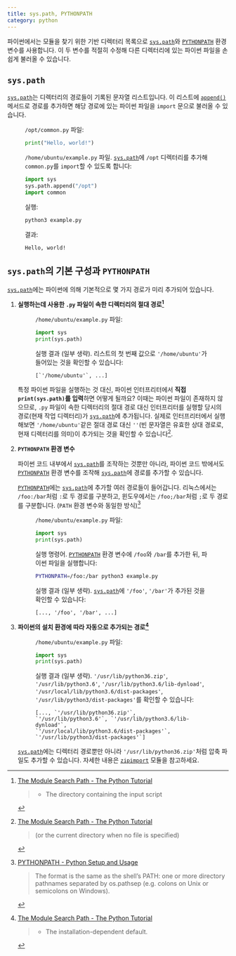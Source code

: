 ```yaml
---
title: sys.path, PYTHONPATH
category: python
---
```


파이썬에서는 모듈을 찾기 위한 기반 디렉터리 목록으로 [`sys.path`]와 [`PYTHONPATH`] 환경 변수를 사용합니다. 이 두 변수를 적절히 수정해 다른 디렉터리에 있는 파이썬 파일을 손쉽게 불러올 수 있습니다.

[`sys.path`]: https://docs.python.org/3/library/sys.html#sys.path

[`PYTHONPATH`]: https://docs.python.org/3/using/cmdline.html#envvar-PYTHONPATH

## `sys.path`

[`sys.path`]는 디렉터리의 경로들이 기록된 문자열 리스트입니다. 이 리스트에 [`append()`] 메서드로 경로를 추가하면 해당 경로에 있는 파이썬 파일을 `import` 문으로 불러올 수 있습니다.

[`append()`]: https://docs.python.org/3/tutorial/datastructures.html#more-on-lists

<div markdown="1" class="example">

<figure markdown="1">

<figcaption markdown="span">

`/opt/common.py` 파일:

</figcaption>
    
```py
print("Hello, world!")
```

</figure>

<figure markdown="1">

<figcaption markdown="span">

`/home/ubuntu/example.py` 파일. [`sys.path`]에 `/opt` 디렉터리를 추가해 `common.py`를 `import`할 수 있도록 합니다:

</figcaption>

```py
import sys
sys.path.append("/opt")
import common
```

</figure>

<figure markdown="1">

<figcaption markdown="span">

실행:

</figcaption>

```sh
python3 example.py
```

</figure>

<figure markdown="1">

<figcaption markdown="span">

결과:

</figcaption>

```
Hello, world!
```

</figure>

</div>

## `sys.path`의 기본 구성과 `PYTHONPATH`

[`sys.path`]에는 파이썬에 의해 기본적으로 몇 가지 경로가 미리 추가되어 있습니다.

1. **실행하는데 사용한 `.py` 파일이 속한 디렉터리의 절대 경로[^the-module-search-path-1]**

    <div markdown="1" class="example">

    <figure markdown="1">

    <figcaption markdown="span">

    `/home/ubuntu/example.py` 파일:
    
    </figcaption>
    
    ```py
   import sys
   print(sys.path)
    ```
    
    </figure>

    <figure markdown="1">

    <figcaption markdown="span">

    실행 결과 (일부 생략). 리스트의 첫 번째 값으로 `'/home/ubuntu'`가 들어있는 것을 확인할 수 있습니다:
    
    </figcation>
    
    ```
   [`'/home/ubuntu'`, ...]
    ```
    
    </figure>
    
    </div>

    <div markdown="1" class="note">
    
    특정 파이썬 파일을 실행하는 것 대신, 파이썬 인터프리터에서 **직접 `print(sys.path)`를 입력**하면 어떻게 될까요? 이때는 파이썬 파일이 존재하지 않으므로, `.py` 파일이 속한 디렉터리의 절대 경로 대신 인터프리터를 실행할 당시의 경로(현재 작업 디렉터리)가 [`sys.path`]에 추가됩니다. 실제로 인터프리터에서 실행해보면 `'/home/ubuntu'`같은 절대 경로 대신 `''`(빈 문자열은 유효한 상대 경로로, 현재 디렉터리를 의미)이 추가되는 것을 확인할 수 있습니다[^the-module-search-path-1-current-directory].
    
    </div>
  
2. **`PYTHONPATH` 환경 변수**

    파이썬 코드 내부에서 [`sys.path`]를 조작하는 것뿐만 아니라, 파이썬 코드 밖에서도 [`PYTHONPATH`] 환경 변수를 조작해 [`sys.path`]에 경로를 추가할 수 있습니다.

    [`PYTHONPATH`]에는 [`sys.path`]에 추가할 여러 경로들이 들어갑니다. 리눅스에서는 `/foo:/bar`처럼 `:`로 두 경로를 구분하고, 윈도우에서는 `/foo;/bar`처럼 `;`로 두 경로를 구분합니다. (`PATH` 환경 변수와 동일한 방식)[^pythonpath-format]
    
    <div markdown="1" class="example">

    <figure markdown="1">

    <figcaption markdown="span">

    `/home/ubuntu/example.py` 파일:
    
    </figcaption>
    
    ```py
   import sys
   print(sys.path)
    ```
    
    </figure>

    <figure markdown="1">

    <figcaption markdown="span">

    실행 명령어. [`PYTHONPATH`] 환경 변수에 `/foo`와 `/bar`를 추가한 뒤, 파이썬 파일을 실행합니다:
    
    </figcaption>

    ```sh
   PYTHONPATH=/foo:/bar python3 example.py
    ```
    
    </figure>

    <figure markdown="1">

    <figcaption markdown="span">

    실행 결과 (일부 생략). [`sys.path`]에 `'/foo'`, `'/bar'`가 추가된 것을 확인할 수 있습니다:
    
    </figcaption>

    ```
   [..., '/foo', '/bar', ...]
    ```
    
    </figure>
    
    </div>

3. **파이썬의 설치 환경에 따라 자동으로 추가되는 경로[^the-module-search-path-2]**

    <div markdown="1" class="example">

    <figure markdown="1">

    <figcaption markdown="span">

    `/home/ubuntu/example.py` 파일:
    
    </figcaption>
    
    ```py
   import sys
   print(sys.path)
    ```
    
    </figure>

    <figure markdown="1">

    <figcaption markdown="span">

    실행 결과 (일부 생략). `'/usr/lib/python36.zip'`, `'/usr/lib/python3.6'`, `'/usr/lib/python3.6/lib-dynload'`, `'/usr/local/lib/python3.6/dist-packages'`, `'/usr/lib/python3/dist-packages'`를 확인할 수 있습니다:
    
    </figcaption>

    ```
   [..., `'/usr/lib/python36.zip'`, `'/usr/lib/python3.6'`, `'/usr/lib/python3.6/lib-dynload'`,
   `'/usr/local/lib/python3.6/dist-packages'`, `'/usr/lib/python3/dist-packages'`]
    ```
    
    </figure>
    
    </div>

    <div markdown="1" class="note">
    
    [`sys.path`]에는 디렉터리 경로뿐만 아니라 `'/usr/lib/python36.zip'`처럼 압축 파일도 추가할 수 있습니다. 자세한 내용은 [`zipimport`](https://docs.python.org/3/library/zipimport.html) 모듈을 참고하세요.
    
    </div>
    
[^the-module-search-path-1]: [The Module Search Path - The Python Tutorial](https://docs.python.org/3/tutorial/modules.html#the-module-search-path)

    > - The directory containing the input script
    

[^the-module-search-path-1-current-directory]: [The Module Search Path - The Python Tutorial](https://docs.python.org/3/tutorial/modules.html#the-module-search-path)

    > (or the current directory when no file is specified)

[^pythonpath-format]: [PYTHONPATH - Python Setup and Usage](https://docs.python.org/3/using/cmdline.html#envvar-PYTHONPATH)

    > The format is the same as the shell’s PATH: one or more directory pathnames separated by os.pathsep (e.g. colons on Unix or semicolons on Windows).

[^the-module-search-path-2]: [The Module Search Path - The Python Tutorial](https://docs.python.org/3/tutorial/modules.html#the-module-search-path)

    > - The installation-dependent default.
